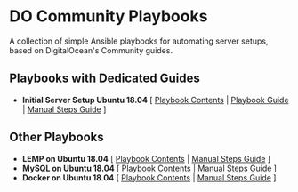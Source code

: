 # DO Community Playbooks

A collection of simple Ansible playbooks for automating server setups, based on DigitalOcean's Community guides.

## Playbooks with Dedicated Guides

- **Initial Server Setup Ubuntu 18.04** [ [Playbook Contents](https://github.com/do-community/ansible-playbooks/blob/master/initial_server_setup/ubuntu1804.yml) | [Playbook Guide](https://www.digitalocean.com/community/tutorials/automating-initial-server-setup-with-ansible) | [Manual Steps Guide](https://www.digitalocean.com/community/tutorials/initial-server-setup-with-ubuntu-18-04) ] 

## Other Playbooks
- **LEMP on Ubuntu 18.04** [ [Playbook Contents](https://github.com/do-community/ansible-playbooks/blob/master/lemp/ubuntu1804.yml) | [Manual Steps Guide](https://www.digitalocean.com/community/tutorials/how-to-install-linux-nginx-mysql-php-lemp-stack-ubuntu-18-04) ]
- **MySQL on Ubuntu 18.04** [ [Playbook Contents](https://github.com/do-community/ansible-playbooks/blob/master/mysql/ubuntu1804.yml) | [Manual Steps Guide](https://www.digitalocean.com/community/tutorials/how-to-install-mysql-on-ubuntu-18-04) ]
- **Docker on Ubuntu 18.04** [ [Playbook Contents](https://github.com/do-community/ansible-playbooks/blob/master/docker/ubuntu1804.yml) | [Manual Steps Guide](https://www.digitalocean.com/community/tutorials/how-to-install-and-use-docker-on-ubuntu-18-04) ]
